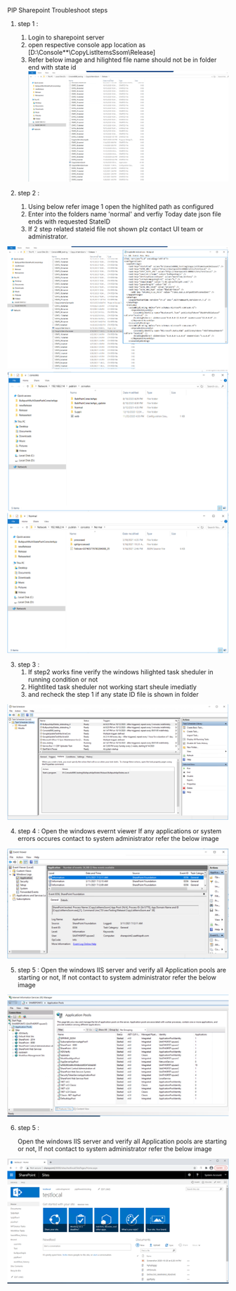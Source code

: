 
PIP Sharepoint Troubleshoot steps
1. step 1 :
   1.  Login to sharepoint server
   2.  open respective console app location as [D:\Console**\CopyListItemsSsom\Release]
   3.  Refer below image and hilighted file name should not be in folder end with state id 
![](images/step1.PNG)

2. step 2 :

   1. Using below refer image 1 open the highlited path as configured 
   2. Enter into the folders name 'normal' and verfiy Today date json file ends with requested StateID
   3. If 2 step related stateid file not shown plz contact UI team or administrator.
  

![](images/step2.PNG)
![](images/step3.PNG)
![](images/step4.PNG)

3. step 3 :
    1. If step2 works fine verify the windows hilighted task sheduler in running condition or not  
    2. Hightlited task sheduler not working start sheule imediatly
    3. and recheck the step 1 if any state ID file is shown in folder

![](images/step6.PNG)

4. step 4 :
   Open the windows evernt viewer If any applications or system errors occures contact to system administrator refer the below image 
    
![](images/step7.PNG)

5. step 5 :
  Open the windows IIS server and verify all Application pools are starting or not, If not contact to system administrator refer the below image 
 
![](images/step8.PNG)

6. step 5 :

   Open the windows IIS server and verify all Application pools are starting or not, If not contact to system administrator refer the below image 
 
  
![](images/step9.PNG)
    
    
    
    
    
    
    
    
    
